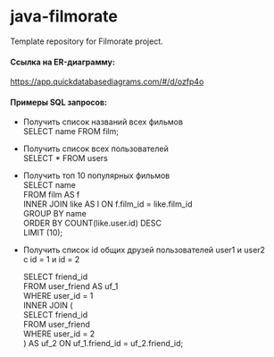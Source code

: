 # java-filmorate
Template repository for Filmorate project.

#### Ссылка на ER-диаграмму:
https://app.quickdatabasediagrams.com/#/d/ozfp4o

#### Примеры SQL запросов:
- Получить список названий всех фильмов  
  SELECT name FROM film;

- Получить список всех пользователей  
  SELECT * FROM users
  
- Получить топ 10 популярных фильмов  
  SELECT name  
  FROM film AS f  
  INNER JOIN like AS l ON f.film_id = like.film_id  
  GROUP BY name  
  ORDER BY COUNT(like.user.id) DESC  
  LIMIT (10);  
  
- Получить список id общих друзей пользователей user1 и user2  
  с id = 1 и id = 2  

  SELECT friend_id  
  FROM user_friend AS uf_1  
  WHERE user_id = 1  
  INNER JOIN (  
  SELECT friend_id  
  FROM user_friend  
  WHERE user_id = 2  
  ) AS uf_2 ON uf_1.friend_id = uf_2.friend_id;  